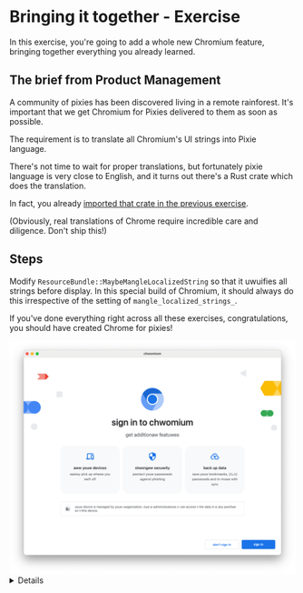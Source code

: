 # Bringing it together - Exercise

In this exercise, you're going to add a whole new Chromium feature, bringing
together everything you already learned.

## The brief from Product Management

A community of pixies has been discovered living in a remote rainforest.
It's important that we get Chromium for Pixies delivered to them as soon
as possible.

The requirement is to translate all Chromium's UI strings into Pixie language.

There's not time to wait for proper translations, but fortunately pixie
language is very close to English, and it turns out there's a Rust crate
which does the translation.

In fact, you already [imported that crate in the previous exercise][0].

(Obviously, real translations of Chrome require incredible care and
diligence. Don't ship this!)

## Steps

Modify `ResourceBundle::MaybeMangleLocalizedString` so that it uwuifies
all strings before display. In this special build of Chromium, it should
always do this irrespective of the setting of `mangle_localized_strings_`.

If you've done everything right across all these exercises, congratulations,
you should have created Chrome for pixies!

<img src="chwomium.png" alt="Chromium UI screenshot with uwu language">

<details>
Students will likely need some hints here. Hints include:

* UTF16 vs UTF8. Students should be aware that Rust strings are always
  UTF8, and will probably decide that it's better to do the conversion
  on the C++ side using `base::UTF16ToUTF8` and back again.
* If students decide to do the conversion on the Rust side, they'll need to
  consider [`std::string::from_utf16`][1], consider error handling, and
  consider which [cxx supported types can transfer a lot of u16s][2].
* Students may design the C++/Rust boundary in several different ways,
  e.g. taking and returning strings by value, or taking a mutable reference
  to a string. If a mutable reference is used, cxx will likely
  tell the student that they need to use [`Pin`][3]. You may need to explain
  what `Pin` does, and then explain why `cxx` needs it for mutable references
  to C++ data: the answer is that C++ data can't be moved around like Rust
  data, because it may contain self-referential pointers.
* The C++ target containing `ResourceBundle::MaybeMangleLocalizedString`
  will need to depend on a `rust_static_library` target. The student
  probably already did this.
* The `rust_static_library` target will need to depend on
  `//third_party/rust/uwuify/v0_2:lib`.

</details>

[0]: https://crates.io/uwuify
[1]: https://doc.rust-lang.org/std/string/struct.String.html#method.from_utf16
[2]: https://cxx.rs/binding/slice.html
[3]: https://doc.rust-lang.org/std/pin/
